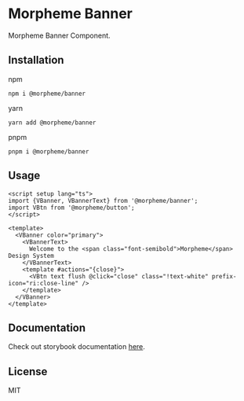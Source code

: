 # Morpheme Banner

Morpheme Banner Component.

## Installation

npm

```
npm i @morpheme/banner
```

yarn

```
yarn add @morpheme/banner
```

pnpm

```
pnpm i @morpheme/banner
```

## Usage

```vue
<script setup lang="ts">
import {VBanner, VBannerText} from '@morpheme/banner';
import VBtn from '@morpheme/button';
</script>

<template>
  <VBanner color="primary">
    <VBannerText>
      Welcome to the <span class="font-semibold">Morpheme</span> Design System
    </VBannerText>
    <template #actions="{close}">
      <VBtn text flush @click="close" class="!text-white" prefix-icon="ri:close-line" />
    </template>
  </VBanner>
</template>
```

## Documentation

Check out storybook documentation [here](https://gits-ui.web.app/?path=/story/components-banner--default).

## License

MIT
